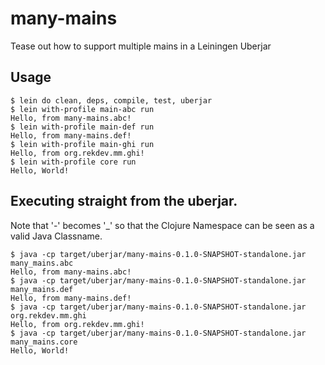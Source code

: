 # many-mains

Tease out how to support multiple mains in a Leiningen Uberjar

## Usage

    $ lein do clean, deps, compile, test, uberjar
    $ lein with-profile main-abc run
    Hello, from many-mains.abc!
    $ lein with-profile main-def run
    Hello, from many-mains.def!
    $ lein with-profile main-ghi run
    Hello, from org.rekdev.mm.ghi!
    $ lein with-profile core run
    Hello, World!

## Executing straight from the uberjar.

Note that '-' becomes '_' so that the Clojure Namespace can be seen as a valid Java Classname.

    $ java -cp target/uberjar/many-mains-0.1.0-SNAPSHOT-standalone.jar many_mains.abc
    Hello, from many-mains.abc!
    $ java -cp target/uberjar/many-mains-0.1.0-SNAPSHOT-standalone.jar many_mains.def
    Hello, from many-mains.def!
    $ java -cp target/uberjar/many-mains-0.1.0-SNAPSHOT-standalone.jar org.rekdev.mm.ghi
    Hello, from org.rekdev.mm.ghi!
    $ java -cp target/uberjar/many-mains-0.1.0-SNAPSHOT-standalone.jar many_mains.core
    Hello, World!
